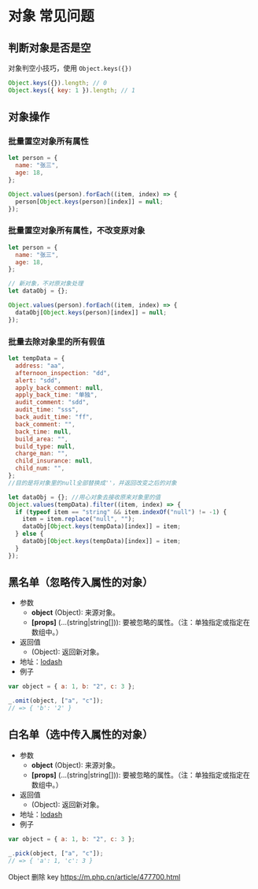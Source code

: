 # 对象 常见问题

## 判断对象是否是空

对象判空小技巧，使用 `Object.keys({})`

```js
Object.keys({}).length; // 0
Object.keys({ key: 1 }).length; // 1
```

## 对象操作

### 批量置空对象所有属性

```js
let person = {
  name: "张三",
  age: 18,
};

Object.values(person).forEach((item, index) => {
  person[Object.keys(person)[index]] = null;
});
```

### 批量置空对象所有属性，不改变原对象

```js
let person = {
  name: "张三",
  age: 18,
};

// 新对象，不对原对象处理
let dataObj = {};

Object.values(person).forEach((item, index) => {
  dataObj[Object.keys(person)[index]] = null;
});
```

### 批量去除对象里的所有假值

```js
let tempData = {
  address: "aa",
  afternoon_inspection: "dd",
  alert: "sdd",
  apply_back_comment: null,
  apply_back_time: "单独",
  audit_comment: "sdd",
  audit_time: "sss",
  back_audit_time: "ff",
  back_comment: "",
  back_time: null,
  build_area: "",
  build_type: null,
  charge_man: "",
  child_insurance: null,
  child_num: "",
};
//目的是将对象里的null全部替换成''，并返回改变之后的对象

let dataObj = {}; //用心对象去接收原来对象里的值
Object.values(tempData).filter((item, index) => {
  if (typeof item == "string" && item.indexOf("null") != -1) {
    item = item.replace("null", "");
    dataObj[Object.keys(tempData)[index]] = item;
  } else {
    dataObj[Object.keys(tempData)[index]] = item;
  }
});
```

## 黑名单（忽略传入属性的对象）

- 参数
  - **object** (Object): 来源对象。
  - **[props]** (...(string|string[])): 要被忽略的属性。（注：单独指定或指定在数组中。）
- 返回值
  - (Object): 返回新对象。
- 地址：[lodash](https://www.lodashjs.com/docs/lodash.pick#_pickobject-props)
- 例子

```js
var object = { a: 1, b: "2", c: 3 };

_.omit(object, ["a", "c"]);
// => { 'b': '2' }
```

## 白名单（选中传入属性的对象）

- 参数
  - **object** (Object): 来源对象。
  - **[props]** (...(string|string[])): 要被忽略的属性。（注：单独指定或指定在数组中。）
- 返回值
  - (Object): 返回新对象。
- 地址：[lodash](https://www.lodashjs.com/docs/lodash.pick#_pickobject-props)
- 例子

```js
var object = { a: 1, b: "2", c: 3 };

_.pick(object, ["a", "c"]);
// => { 'a': 1, 'c': 3 }
```

Object 删除 key
https://m.php.cn/article/477700.html
